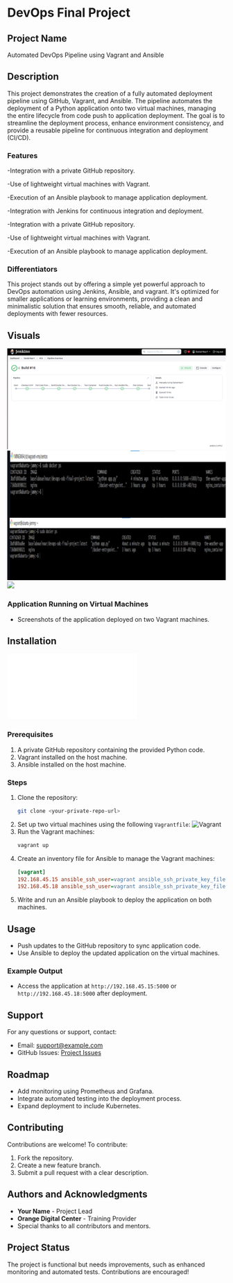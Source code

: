 # DevOps Final Project

## Project Name

Automated DevOps Pipeline using Vagrant and Ansible

## Description

This project demonstrates the creation of a fully automated deployment pipeline using GitHub, Vagrant, and Ansible. The pipeline automates the deployment of a Python application onto two virtual machines, managing the entire lifecycle from code push to application deployment. The goal is to streamline the deployment process, enhance environment consistency, and provide a reusable pipeline for continuous integration and deployment (CI/CD).

### Features

-Integration with a private GitHub repository.

-Use of lightweight virtual machines with Vagrant.

-Execution of an Ansible playbook to manage application deployment.

-Integration with Jenkins for continuous integration and deployment.

-Integration with a private GitHub repository.

-Use of lightweight virtual machines with Vagrant.

-Execution of an Ansible playbook to manage application deployment.

### Differentiators

This project stands out by offering a simple yet powerful approach to DevOps automation using Jenkins, Ansible, and vagrant. It's optimized for smaller applications or learning environments, providing a clean and minimalistic solution that ensures smooth, reliable, and automated deployments with fewer resources.

## Visuals

![The Output of these steps should be the success of the pipeline](images/image3.png)
![The Weather app should be working on the two vagrant machines](images/image1.jpg)
![]((images/image2.jpg))
### Application Running on Virtual Machines
- Screenshots of the application deployed on two Vagrant machines.

## Installation

![prerequisites](prerequisites_docker_jenkins_ansible.sh)

### Prerequisites

1. A private GitHub repository containing the provided Python code.
2. Vagrant installed on the host machine.
3. Ansible installed on the host machine.

### Steps

1. Clone the repository:
   ```bash
   git clone <your-private-repo-url>
   ```
2. Set up two virtual machines using the following `Vagrantfile`:
  ![Vagrant](Vagrant-configuration)
3. Run the Vagrant machines:
   ```bash
   vagrant up
   ```
4. Create an inventory file for Ansible to manage the Vagrant machines:
   ```ini
   [vagrant]
   192.168.45.15 ansible_ssh_user=vagrant ansible_ssh_private_key_file=.vagrant/machines/ubuntu_machine_1/virtualbox/private_key
   192.168.45.18 ansible_ssh_user=vagrant ansible_ssh_private_key_file=.vagrant/machines/ubuntu_machine_2/virtualbox/private_key
   ```
5. Write and run an Ansible playbook to deploy the application on both machines.

## Usage

- Push updates to the GitHub repository to sync application code.
- Use Ansible to deploy the updated application on the virtual machines.

### Example Output

- Access the application at `http://192.168.45.15:5000` or `http://192.168.45.18:5000` after deployment.

## Support

For any questions or support, contact:

- Email: [support@example.com](mailto:support@example.com)
- GitHub Issues: [Project Issues](https://github.com/your-private-repo/issues)

## Roadmap

- Add monitoring using Prometheus and Grafana.
- Integrate automated testing into the deployment process.
- Expand deployment to include Kubernetes.

## Contributing

Contributions are welcome! To contribute:

1. Fork the repository.
2. Create a new feature branch.
3. Submit a pull request with a clear description.

## Authors and Acknowledgments

- **Your Name** - Project Lead
- **Orange Digital Center** - Training Provider
- Special thanks to all contributors and mentors.


## Project Status

The project is functional but needs improvements, such as enhanced monitoring and automated tests. Contributions are encouraged!

